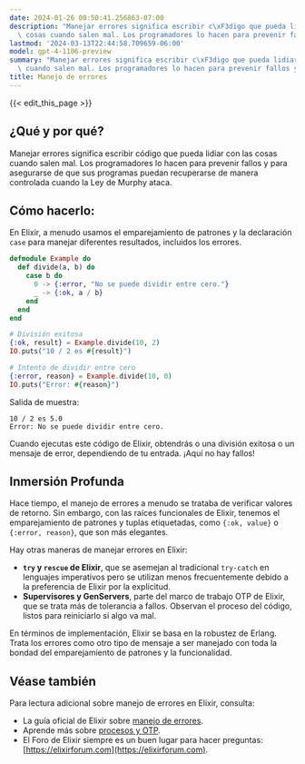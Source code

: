```yaml
---
date: 2024-01-26 00:50:41.256863-07:00
description: "Manejar errores significa escribir c\xF3digo que pueda lidiar con las\
  \ cosas cuando salen mal. Los programadores lo hacen para prevenir fallos y para\u2026"
lastmod: '2024-03-13T22:44:58.709659-06:00'
model: gpt-4-1106-preview
summary: "Manejar errores significa escribir c\xF3digo que pueda lidiar con las cosas\
  \ cuando salen mal. Los programadores lo hacen para prevenir fallos y para\u2026"
title: Manejo de errores
---
```


{{< edit_this_page >}}

## ¿Qué y por qué?

Manejar errores significa escribir código que pueda lidiar con las cosas cuando salen mal. Los programadores lo hacen para prevenir fallos y para asegurarse de que sus programas puedan recuperarse de manera controlada cuando la Ley de Murphy ataca.

## Cómo hacerlo:

En Elixir, a menudo usamos el emparejamiento de patrones y la declaración `case` para manejar diferentes resultados, incluidos los errores.

```elixir
defmodule Example do
  def divide(a, b) do
    case b do
      0 -> {:error, "No se puede dividir entre cero."}
      _ -> {:ok, a / b}
    end
  end
end

# División exitosa
{:ok, result} = Example.divide(10, 2)
IO.puts("10 / 2 es #{result}")

# Intento de dividir entre cero
{:error, reason} = Example.divide(10, 0)
IO.puts("Error: #{reason}")
```

Salida de muestra:
```
10 / 2 es 5.0
Error: No se puede dividir entre cero.
```

Cuando ejecutas este código de Elixir, obtendrás o una división exitosa o un mensaje de error, dependiendo de tu entrada. ¡Aquí no hay fallos!

## Inmersión Profunda

Hace tiempo, el manejo de errores a menudo se trataba de verificar valores de retorno. Sin embargo, con las raíces funcionales de Elixir, tenemos el emparejamiento de patrones y tuplas etiquetadas, como `{:ok, value}` o `{:error, reason}`, que son más elegantes.

Hay otras maneras de manejar errores en Elixir:

- **`try` y `rescue` de Elixir**, que se asemejan al tradicional `try-catch` en lenguajes imperativos pero se utilizan menos frecuentemente debido a la preferencia de Elixir por la explicitud.
- **Supervisores y GenServers**, parte del marco de trabajo OTP de Elixir, que se trata más de tolerancia a fallos. Observan el proceso del código, listos para reiniciarlo si algo va mal.

En términos de implementación, Elixir se basa en la robustez de Erlang. Trata los errores como otro tipo de mensaje a ser manejado con toda la bondad del emparejamiento de patrones y la funcionalidad.

## Véase también

Para lectura adicional sobre manejo de errores en Elixir, consulta:

- La guía oficial de Elixir sobre [manejo de errores](https://elixir-lang.org/getting-started/try-catch-and-rescue.html).
- Aprende más sobre [procesos y OTP](https://elixir-lang.org/getting-started/mix-otp/introduction-to-mix.html).
- El Foro de Elixir siempre es un buen lugar para hacer preguntas: [https://elixirforum.com](https://elixirforum.com).
